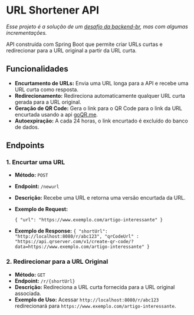 
# URL Shortener API
*Esse projeto é a solução de um [desafio da backend-br](https://github.com/backend-br/desafios/blob/master/url-shortener/PROBLEM.md), mas com algumas incrementações.*

API construída com Spring Boot que permite criar URLs curtas e redirecionar para a URL original a partir da URL curta.

## Funcionalidades

-   **Encurtamento de URLs:** Envia uma URL longa para a API e recebe uma URL curta como resposta.
-   **Redirecionamento:** Redireciona automaticamente qualquer URL curta gerada para a URL original.
-   **Geração de QR Code:** Gera o link para o QR Code para o link da URL encurtada usando a api [goQR.me](https://goqr.me/api/).
-   **Autoexpiração:** A cada 24 horas, o link encurtado é excluído do banco de dados.

## Endpoints

### 1. Encurtar uma URL

-   **Método:** `POST`
    
-   **Endpoint:** `/newurl`
    
-   **Descrição:** Recebe uma URL e retorna uma versão encurtada da URL.
    
-   **Exemplo de Request:**
    
    `{
      "url": "https://www.exemplo.com/artigo-interessante"
    }` 
    
-   **Exemplo de Response:**
    `{
      "shortUrl": "http://localhost:8080/r/abc123",
      "qrCodeUrl" : "https://api.qrserver.com/v1/create-qr-code/?data=https://www.exemplo.com/artigo-interessante"
    }` 
    

### 2. Redirecionar para a URL Original

-   **Método:** `GET`
-   **Endpoint:** `/r/{shortUrl}`
-   **Descrição:** Redireciona a URL curta fornecida para a URL original associada.
-   **Exemplo de Uso:** Acessar `http://localhost:8080/r/abc123` redirecionará para `https://www.exemplo.com/artigo-interessante`.

